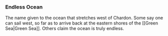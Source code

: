 ### Endless Ocean
The name given to the ocean that stretches west of Chardon. Some say one can sail west, so far as to arrive back at the eastern shores of the [[Green Sea|Green Sea]]. Others claim the ocean is truly endless.